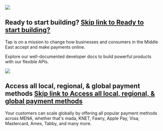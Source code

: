 ![](https://files.readme.io/34ceb1e-tap-checkout-laptop-iphone.png)

## Ready to start building?   [Skip link to Ready to start building?](https://developers.tap.company/\#ready-to-start-building)

Tap is on a mission to change how businesses and consumers in the Middle East accept and make payments online.

Explore our well-documented developer docs to build powerful products with our flexible APIs.

![](https://files.readme.io/4dc0d3e-payment-methods-tap-transparent.png)

## Access all local, regional, & global payment methods   [Skip link to Access all local, regional, & global payment methods](https://developers.tap.company/\#access-all-local-regional--global-payment-methods)

Your customers can scale globally by offering all popular payment methods across MENA, whether that's mada, KNET, Fawry, Apple Pay, Visa, Mastercard, Amex, Tabby, and many more.